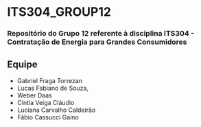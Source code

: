 # ITS304_GROUP12

### Repositório do Grupo 12 referente à disciplina ITS304 - Contratação de Energia para Grandes Consumidores

## Equipe

* Gabriel Fraga Torrezan
* Lucas Fabiano de Souza,
* Weber Daas
* Cintia Veiga Cláudio
* Luciana Carvalho Caldeirão
* Fábio Cassucci Gaino
